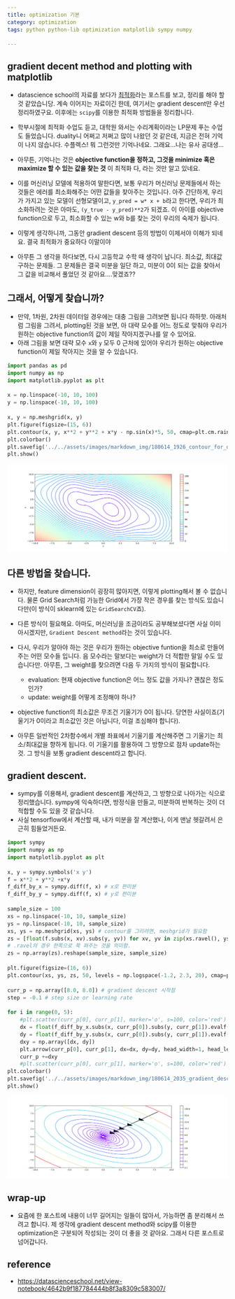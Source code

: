 ```yaml
---
title: optimization 기본 
category: optimization 
tags: python python-lib optimization matplotlib sympy numpy 

---
```


## gradient decent method and plotting with matplotlib 

- datascience school의 자료를 보다가 [최적화](https://datascienceschool.net/view-notebook/4642b9f187784444b8f3a8309c583007/)라는 포스트를 보고, 정리를 해야 할것 같았습니당. 계속 이어지는 자료이긴 한데, 여기서는 gradient descent만 우선 정리하였구요. 이후에는 `scipy`를 이용한 최적화 방법들을 정리합니다. 

- 학부시절에 최적화 수업도 듣고, 대학원 와서는 수리계획이라는 LP문제 푸는 수업도 들었습니다. duality니 어쩌고 저쩌고 많이 나왔던 것 같은데, 지금은 전혀 기억이 나지 않습니다. 수플렉스! 뭐 그런것만 기억나네요. 그래요...나는 유사 공대생...
- 아무튼, 기억나는 것은 **objective function을 정하고, 그것을 minimize 혹은 maximize 할 수 있는 값을 찾는 것** 이 최적화 다, 라는 것만 알고 있네요. 
- 이를 머신러닝 모델에 적용하여 말한다면, 보통 우리가 머신러닝 문제들에서 하는 것들은 에러를 최소화해주는 어떤 값들을 찾아주는 것입니다. 아주 간단하게, 우리가 가지고 있는 모델이 선형모델이고, `y_pred = w* x + b`라고 한다면, 우리가 최소화하려는 것은 아마도, `(y_true - y_pred)**2`가 되겠죠. 이 아이를 objective function으로 두고, 최소화할 수 있는 w와 b를 찾는 것이 우리의 숙제가 됩니다. 
- 이렇게 생각하니까, 그동안 gradient descent 등의 방법이 이제서야 이해가 되네요. 결국 최적화가 중요하다 이말이야

- 아무튼 그 생각을 하다보면, 다시 고등학교 수학 때 생각이 납니다. 최소값, 최대값 구하는 문제들. 그 문제들은 결국 미분을 일단 하고, 미분이 0이 되는 값을 찾아서 그 값을 비교해서 풀었던 것 같아요....맞겠죠??

## 그래서, 어떻게 찾습니까? 

- 만약, 1차원, 2차원 데이터일 경우에는 대충 그림을 그려보면 됩니다 하하핫. 아래처럼 그림을 그려서, plotting된 것을 보면, 아 대략 모수를 어느 정도로 맞춰야 우리가 원하는 objective function의 값이 제일 작아지겠구나를 알 수 있어요. 
- 아래 그림을 보면 대략 모수 `x`와 `y` 모두 0 근처에 있어야 우리가 원하는 objective function이 제일 작아지는 것을 알 수 있습니다. 

```python
import pandas as pd 
import numpy as np 
import matplotlib.pyplot as plt

x = np.linspace(-10, 10, 100)
y = np.linspace(-10, 10, 100)

x, y = np.meshgrid(x, y)
plt.figure(figsize=(15, 6))
plt.contour(x, y, x**2 + y**2 + x*y - np.sin(x)*5, 50, cmap=plt.cm.rainbow)
plt.colorbar()
plt.savefig('../../assets/images/markdown_img/180614_1926_contour_for_optm.svg')
plt.show()
```

![](/assets/images/markdown_img/180614_1926_contour_for_optm.svg)

## 다른 방법을 찾습니다. 

- 하지만, feature dimension이 굉장히 많아지면, 이렇게 plotting해서 볼 수 없습니다. 물론 Grid Search처럼 가능한 Grid에서 가장 작은 경우를 찾는 방식도 있습니다만(이 방식이 sklearn에 있는 `GridSearchCV`죠).
- 다른 방식이 필요해요. 아마도, 머신러닝을 조금이라도 공부해보셨다면 사실 이미 아시겠지만, `Gradient Descent method`라는 것이 있습니다. 
- 다시, 우리가 알아야 하는 것은 우리가 원하는 objective funtion을 최소로 만들어주는 어떤 모수들 입니다. 음 모수라는 말보다는 weight가 더 적합한 말일 수도 있습니다만. 아무튼, 그 weight를 찾으려면 다음 두 가지의 방식이 필요합니다. 
    - evaluation: 현재 objective function은 어느 정도 값을 가지나? 괜찮은 정도인가? 
    - update: weight를 어떻게 조정해야 하나? 

- objective function의 최소값은 무조건 기울기가 0이 됩니다. 당연한 사실이죠(기울기가 0이라고 최소값인 것은 아닙니다, 이걸 조심해야 합니다). 
- 아무튼 일반적인 2차함수에서 개별 좌표에서 기울기를 계산해주면 그 기울기는 최소/최대값을 향하게 됩니다. 이 기울기를 활용하여 그 방향으로 점차 update하는 것. 그 방식을 보통 gradient descent라고 합니다. 

## gradient descent. 

- sympy를 이용해서, gradient descent를 계산하고, 그 방향으로 나아가는 식으로 정리했습니다. sympy에 익숙하다면, 방정식을 만들고, 미분하여 반복하는 것이 더 적합할 수도 있을 것 같습니다. 
- 사실 tensorflow에서 계산할 때, 내가 미분을 잘 계산했나, 이게 맨날 헷갈려서 은근히 힘들었거든요. 

```python
import sympy 
import numpy as np 
import matplotlib.pyplot as plt

x, y = sympy.symbols('x y')
f = x**2 + y**2 +x*y
f_diff_by_x = sympy.diff(f, x) # x로 편미분 
f_diff_by_y = sympy.diff(f, x) # y로 편미분

sample_size = 100
xs = np.linspace(-10, 10, sample_size)
ys = np.linspace(-10, 10, sample_size)
xs, ys = np.meshgrid(xs, ys) # contour를 그리려면, meshgrid가 필요함 
zs = [float(f.subs(x, xv).subs(y, yv)) for xv, yv in zip(xs.ravel(), ys.ravel())]
# .ravel의 경우 한쪽으로 쭉 펴주는 것을 의미함. 
zs = np.array(zs).reshape(sample_size, sample_size)

plt.figure(figsize=(16, 6))
plt.contour(xs, ys, zs, 50, levels = np.logspace(-1.2, 2.3, 20), cmap=plt.cm.rainbow)

curr_p = np.array([8.0, 8.0]) # gradient descent 시작점
step = -0.1 # step size or learning rate 

for i in range(0, 5):
    #plt.scatter(curr_p[0], curr_p[1], marker='o', s=100, color='red')
    dx = float(f_diff_by_x.subs(x, curr_p[0]).subs(y, curr_p[1]).evalf())*step
    dy = float(f_diff_by_y.subs(x, curr_p[0]).subs(y, curr_p[1]).evalf())*step
    dxy = np.array([dx, dy])
    plt.arrow(curr_p[0], curr_p[1], dx=dx, dy=dy, head_width=1, head_length=0.5, fc='k', ec='k', lw=2)
    curr_p +=dxy
    #plt.scatter(curr_p[0], curr_p[1], marker='o', s=100, color='red')
plt.colorbar()
plt.savefig('../../assets/images/markdown_img/180614_2035_gradient_descent_arrow.svg')
plt.show()
```

![](/assets/images/markdown_img/180614_2035_gradient_descent_arrow.svg)

## wrap-up

- 요즘에 한 포스트에 내용이 너무 길어지는 일들이 많아서, 가능하면 좀 분리해서 쓰려고 합니다. 제 생각에 gradient descent method와 scipy를 이용한 optimization은 구분되어 작성되는 것이 더 좋을 것 같아요. 그래서 다른 포스트로 넘어갑니다. 

## reference

- <https://datascienceschool.net/view-notebook/4642b9f187784444b8f3a8309c583007/>